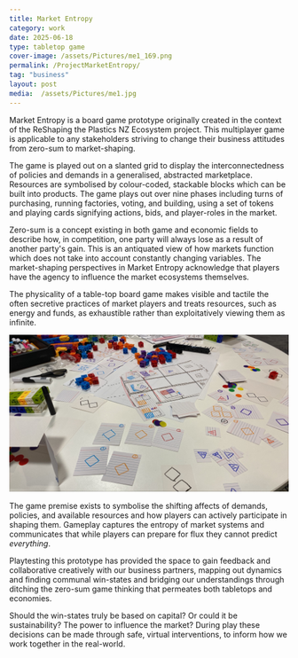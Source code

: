 ```yaml
---
title: Market Entropy
category: work
date: 2025-06-18
type: tabletop game
cover-image: /assets/Pictures/me1_169.png
permalink: /ProjectMarketEntropy/
tag: "business"
layout: post
media:  /assets/Pictures/me1.jpg
---
```

Market Entropy is a board game prototype originally created in the context of the ReShaping the Plastics NZ Ecosystem project. This multiplayer game is applicable to any stakeholders striving to change their business attitudes from zero-sum to market-shaping.

The game is played out on a slanted grid to display the interconnectedness of policies and demands in a generalised, abstracted marketplace. Resources are symbolised by colour-coded, stackable blocks which can be built into products. The game plays out over nine phases including turns of purchasing, running factories, voting, and building, using a set of tokens and playing cards signifying actions, bids, and player-roles in the market.

Zero-sum is a concept existing in both game and economic fields to describe how, in competition, one party will always lose as a result of another party's gain. This is an antiquated view of how markets function which does not take into account constantly changing variables. The market-shaping perspectives in Market Entropy acknowledge that players have the agency to influence the market ecosystems themselves.

The physicality of a table-top board game makes visible and tactile the often secretive practices of market players and treats resources, such as energy and funds, as exhaustible rather than exploitatively viewing them as infinite.

![Sub Image](/assets/Pictures/me2.jpg)

The game premise exists to symbolise the shifting affects of demands, policies, and available resources and how players can actively participate in shaping them. Gameplay captures the entropy of market systems and communicates that while players can prepare for flux they cannot predict *everything*.

Playtesting this prototype has provided the space to gain feedback and collaborative creatively with our business partners, mapping out dynamics and finding communal win-states and bridging our understandings through ditching the zero-sum game thinking that permeates both tabletops and economies. 

Should the win-states truly be based on capital? Or could it be sustainability? The power to influence the market? During play these decisions can be made through safe, virtual interventions, to inform how we work together in the real-world.